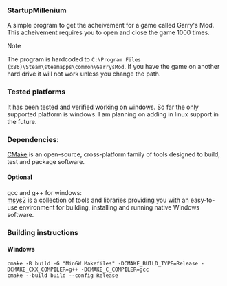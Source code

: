 ### StartupMillenium
A simple program to get the acheivement for a game called Garry's Mod. This acheivement requires you to open and close the game 1000 times.

> [!NOTE]
> The program is hardcoded to `C:\Program Files (x86)\Steam\steamapps\common\GarrysMod`. If you have the game on another hard drive it will not work unless you change the path.

### Tested platforms
It has been tested and verified working on windows. So far the only supported platform is windows. I am planning on adding in linux support in the future.

### Dependencies:
[CMake](https://cmake.org/) is an open-source, cross-platform family of tools designed to build, test and package software.

#### Optional
gcc and g++ for windows:  
[msys2](https://www.msys2.org/) is a collection of tools and libraries providing you with an easy-to-use environment for building, installing and running native Windows software.

### Building instructions

#### Windows
`cmake -B build -G "MinGW Makefiles" -DCMAKE_BUILD_TYPE=Release -DCMAKE_CXX_COMPILER=g++ -DCMAKE_C_COMPILER=gcc`  
`cmake --build build --config Release`

<!-- 
Will be added in when linux support is added.
#### Linux

`cmake -B build -DCMAKE_BUILD_TYPE=Release -DCMAKE_CXX_COMPILER=g++ -DCMAKE_C_COMPILER=gcc`  
`cmake --build build --config Release`
-->

